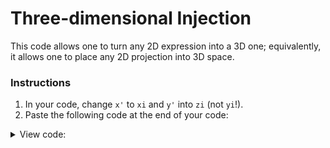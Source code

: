 # Three-dimensional Injection

This code allows one to turn any 2D expression into a 3D one; equivalently, it allows one to place any 2D projection into 3D space.

### Instructions

1. In your code, change `x'` to `xi` and `y'` into `zi` (not `yi`!).
2. Paste the following code at the end of your code:

<details>
  <summary>View code:</summary>
  
```

yi = 0;

######################## Angles ###########################

xr = 0; #Tumble forward

yr = 0; #Counter-clockwise from front

zr = 0; #Counter-clockwise from top

#Specify order of application: (r1, then r2, then r3)

r1 = yr; r2 = xr; r3 = zr;

####################### Parameters ########################

proj = 0;   #0 for perspective, 1 for parallel

#0 has foreshortening (realism), 1 retains parallelism

d = 10;     #Distance from projection (perspective only)

zoom = 1;  #Size of projection

h = 0;

v = 1;

s = 1;

######## Calculations (don't worry about these) ###########

x1 = xi*cos(r1)-zi*sin(r1); z1 = xi*sin(r1)+zi*cos(r1);
y2 = yi*cos(r2)-z1*sin(r2); z2 = yi*sin(r2)+z1*cos(r2);
x3 = x1*cos(r3)-y2*sin(r3); y3 = x1*sin(r3)+y2*cos(r3);
x' = zoom*x3*if(proj,1,(d/(d+y3)));  #Horizontal output
y' = zoom*z2*if(proj,1,(d/(d+y3)));  #Vertical output

#####################3D by Chrnan6710######################

```

</details>
